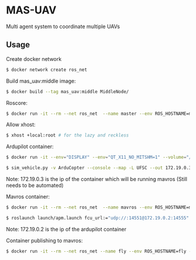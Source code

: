 # MAS-UAV
Multi agent system to coordinate multiple UAVs

## Usage

Create docker network
```bash
$ docker network create ros_net
```

Build mas_uav:middle image:
```bash
$ docker build --tag mas_uav:middle MiddleNode/
```

Roscore:
```bash
$ docker run -it --rm --net ros_net  --name master --env ROS_HOSTNAME=master ros:melodic roscore 
```

Allow xhost:
```bash
$ xhost +local:root # for the lazy and reckless
```

Ardupilot container:
```bash
$ docker run -it --env="DISPLAY" --env="QT_X11_NO_MITSHM=1" --volume="/tmp/.X11-unix:/tmp/.X11-unix:rw"  --net ros_net rezenders/ardupilot-ubuntu 
```

```bash
$ sim_vehicle.py -v ArduCopter --console --map -L UFSC --out 172.19.0.3:14551
```
Note: 172.19.0.3 is the ip of the container which will be running mavros (Still needs to be automated)

Mavros container:
```bash
$ docker run -it --rm --net ros_net  --name mavros --env ROS_HOSTNAME=mavros --env ROS_MASTER_URI=http://master:11311 -p 14555:14555 -p 14551:14551 rezenders/mavros:melodic 
```

```bash
$ roslaunch launch/apm.launch fcu_url:="udp://:14551@172.19.0.2:14555"
```
Note: 172.19.0.2 is the ip of the ardupilot container

Container publishing to mavros:
```bash
$ docker run -it --rm --net ros_net --name fly --env ROS_HOSTNAME=fly --env ROS_MASTER_URI=http://master:11311 mas_uav:middle rosrun fly fly.py
```
